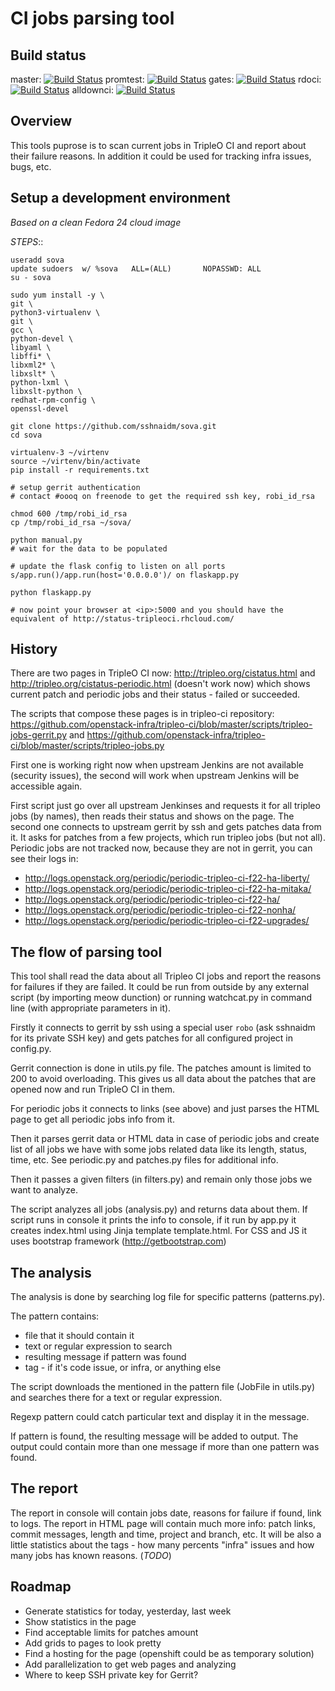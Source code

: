 CI jobs parsing tool
====

Build status
---------

master: [![Build Status](https://travis-ci.org/sshnaidm/sova.svg?branch=master)](https://travis-ci.org/sshnaidm/sova)
promtest: [![Build Status](https://travis-ci.org/sshnaidm/sova.svg?branch=promtest)](https://travis-ci.org/sshnaidm/sova)
gates: [![Build Status](https://travis-ci.org/sshnaidm/sova.svg?branch=gates)](https://travis-ci.org/sshnaidm/sova)
rdoci: [![Build Status](https://travis-ci.org/sshnaidm/sova.svg?branch=rdoci)](https://travis-ci.org/sshnaidm/sova)
alldownci: [![Build Status](https://travis-ci.org/sshnaidm/sova.svg?branch=alldownci)](https://travis-ci.org/sshnaidm/sova)

Overview
---------

This tools puprose is to scan current jobs in TripleO CI and report about their
failure reasons.
In addition it could be used for tracking infra issues, bugs, etc.

Setup a development environment
-------------------------------

*Based on a clean Fedora 24 cloud image*

*STEPS*::

	useradd sova
	update sudoers  w/ %sova   ALL=(ALL)       NOPASSWD: ALL
	su - sova

	sudo yum install -y \
	git \
	python3-virtualenv \
	git \
	gcc \
	python-devel \
	libyaml \
	libffi* \
	libxml2* \
	libxslt* \
	python-lxml \
	libxslt-python \
	redhat-rpm-config \
	openssl-devel

	git clone https://github.com/sshnaidm/sova.git
	cd sova

	virtualenv-3 ~/virtenv
	source ~/virtenv/bin/activate
	pip install -r requirements.txt

	# setup gerrit authentication
	# contact #oooq on freenode to get the required ssh key, robi_id_rsa

	chmod 600 /tmp/robi_id_rsa
	cp /tmp/robi_id_rsa ~/sova/

	python manual.py
	# wait for the data to be populated

	# update the flask config to listen on all ports
	s/app.run()/app.run(host='0.0.0.0')/ on flaskapp.py

	python flaskapp.py

	# now point your browser at <ip>:5000 and you should have the equivalent of http://status-tripleoci.rhcloud.com/


History
---------

There are two pages in TripleO CI now: http://tripleo.org/cistatus.html and
http://tripleo.org/cistatus-periodic.html (doesn't work now) which shows current
patch and periodic jobs and their status - failed or succeeded.

The scripts that compose these pages is in tripleo-ci repository:
https://github.com/openstack-infra/tripleo-ci/blob/master/scripts/tripleo-jobs-gerrit.py and
https://github.com/openstack-infra/tripleo-ci/blob/master/scripts/tripleo-jobs.py

First one is working right now when upstream Jenkins are not available (security issues),
the second will work when upstream Jenkins will be accessible again.

First script just go over all upstream Jenkinses and requests it for all tripleo
jobs (by names), then reads their status and shows on the page.
The second one connects to upstream gerrit by ssh and gets patches data from it.
It asks for patches from a few projects, which run tripleo jobs (but not all).
Periodic jobs are not tracked now, because they are not in gerrit, you can see
their logs in:

* http://logs.openstack.org/periodic/periodic-tripleo-ci-f22-ha-liberty/
* http://logs.openstack.org/periodic/periodic-tripleo-ci-f22-ha-mitaka/
* http://logs.openstack.org/periodic/periodic-tripleo-ci-f22-ha/
* http://logs.openstack.org/periodic/periodic-tripleo-ci-f22-nonha/
* http://logs.openstack.org/periodic/periodic-tripleo-ci-f22-upgrades/

The flow of parsing tool
---------

This tool shall read the data about all Tripleo CI jobs and report the reasons
for failures if they are failed.
It could be run from outside by any external script (by importing meow dunction)
or running watchcat.py in command line (with appropriate parameters in it).

Firstly it connects to gerrit by ssh using a special user `robo` (ask sshnaidm for
its private SSH key) and gets patches for all configured project in config.py.

Gerrit connection is done in utils.py file. The patches amount is limited to 200
to avoid overloading. This gives us all data about the patches that are opened
now and run TripleO CI in them.

For periodic jobs it connects to links (see above) and just parses the HTML page
to get all periodic jobs info from it.

Then it parses gerrit data or HTML data in case of periodic jobs and create list
of all jobs we have with some jobs related data like its length, status, time, etc.
See periodic.py and patches.py files for additional info.

Then it passes a given filters (in filters.py) and remain only those jobs we want
to analyze.

The script analyzes all jobs (analysis.py) and returns data about them.
If script runs in console it prints the info to console, if it run by app.py
it creates index.html using Jinja template template.html. For CSS and JS it uses
bootstrap framework (http://getbootstrap.com)

The analysis
---------

The analysis is done by searching log file for specific patterns (patterns.py).

The pattern contains:

-   file that it should contain it
-   text or regular expression to search
-   resulting message if pattern was found
-   tag - if it's code issue, or infra, or anything else

The script downloads the mentioned in the pattern file (JobFile in utils.py) and
searches there for a text or regular expression.

Regexp pattern could catch particular text and display it in the message.

If pattern is found, the resulting message will be added to output. The output
could contain more than one message if more than one pattern was found.

The report
---------

The report in console will contain jobs date, reasons for failure if found,
link to logs.
The report in HTML page will contain much more info: patch links, commit messages,
length and time, project and branch, etc.
It will be also a little statistics about the tags - how many percents "infra"
issues and how many jobs has known reasons. (_TODO_)

Roadmap
---------

* Generate statistics for today, yesterday, last week
* Show statistics in the page
* Find acceptable limits for patches amount
* Add grids to pages to look pretty
* Find a hosting for the page (openshift could be as temporary solution)
* Add parallelization to get web pages and analyzing
* Where to keep SSH private key for Gerrit?
